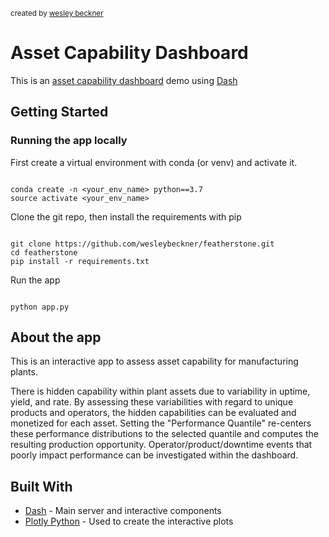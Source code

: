 <small>created by [wesley beckner](http://wesleybeckner.github.io)</small>

# Asset Capability Dashboard

This is an [asset capability dashboard](https://belpre.herokuapp.com) demo using [Dash](https://plot.ly/products/dash/)

## Getting Started

### Running the app locally

First create a virtual environment with conda (or venv) and activate it.

```

conda create -n <your_env_name> python==3.7
source activate <your_env_name>

```

Clone the git repo, then install the requirements with pip

```

git clone https://github.com/wesleybeckner/featherstone.git
cd featherstone
pip install -r requirements.txt

```

Run the app

```

python app.py

```

## About the app

This is an interactive app to assess asset capability for manufacturing plants.

There is hidden capability within plant assets due to variability in uptime, yield, and rate. By assessing these variabilities with regard to unique products and operators, the hidden capabilities can be evaluated and monetized for each asset. Setting the "Performance Quantile" re-centers these performance distributions to the selected quantile and computes the resulting production opportunity. Operator/product/downtime events that poorly impact performance can be investigated within the dashboard.


## Built With

- [Dash](https://dash.plot.ly/) - Main server and interactive components
- [Plotly Python](https://plot.ly/python/) - Used to create the interactive plots
